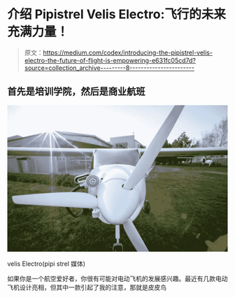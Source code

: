 # 介绍 Pipistrel Velis Electro:飞行的未来充满力量！

> 原文：<https://medium.com/codex/introducing-the-pipistrel-velis-electro-the-future-of-flight-is-empowering-e631fc05cd7d?source=collection_archive---------8----------------------->

## 首先是培训学院，然后是商业航班

![](img/62a2e010b67511e12974094eb540d3bb.png)

velis Electro(pipi strel 媒体)

如果你是一个航空爱好者，你很有可能对电动飞机的发展感兴趣。最近有几款电动飞机设计亮相，但其中一款引起了我的注意，那就是皮皮鸟